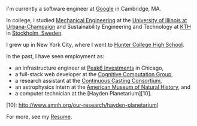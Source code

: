 I'm currently a software engineer at [Google][1] in Cambridge, MA. 

[1]: https://careers.google.com/locations/cambridge/

In college, I studied [Mechanical Engineering][2] at the [University of Illinois
at Urbana-Champaign][3] and Sustainability Engineering and Technology at
[KTH][4] in [Stockholm, Sweden][5]. 

[2]: http://mechanical.illinois.edu/
[3]: http//illinois.edu/
[4]: https://www.kth.se/
[5]: http://sweden.jbuckland.com

I grew up in New York City, where I went to [Hunter College High
School][6]. 

[6]: http://www.hchs.hunter.cuny.edu/

In the past, I have seen employment as:

  - an infrastructure engineer at [Peak6 Investments](http://www.peak6.com) in
    Chicago,
  - a full-stack web developer at the [Cognitive Computation Group][7],
  - a research assistant at the [Continuous Casting Consortium][8],
  - an astrophysics intern at the [American Museum of Natural History][9], and
  - a computer technician at the [Hayden Planetarium][10].

[7]: http://www.peak6.com
[8]: http://cogcomp.cs.illinois.edu
[9]: http://ccc.illinois.edu
[10]: http://www.amnh.org/our-research/hayden-planetarium)

For more, see my [Resume](/resume.pdf).
